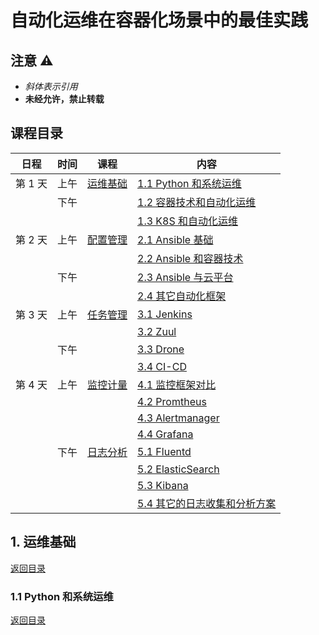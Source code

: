 # 自动化运维在容器化场景中的最佳实践

## 注意 ⚠️

- _斜体表示引用_
- **未经允许，禁止转载**

## 课程目录

| 日程    | 时间 | 课程              | 内容                                     |
| ----- | -- | --------------- | -------------------------------------- |
| 第 1 天 | 上午 | [运维基础](#1-运维基础) | [1.1 Python 和系统运维](#11-python-和系统运维)   |
|       | 下午 |                 | [1.2 容器技术和自动化运维](#12-容器技术和自动化运维)       |
|       |    |                 | [1.3 K8S 和自动化运维](#13-k8s-和自动化运维)       |
| 第 2 天 | 上午 | [配置管理](#2-配置管理) | [2.1 Ansible 基础](#21-ansible-基础)       |
|       |    |                 | [2.2 Ansible 和容器技术](#22-ansible-与容器技术) |
|       | 下午 |                 | [2.3 Ansible 与云平台](#23-ansible-与云平台)   |
|       |    |                 | [2.4 其它自动化框架](#24-其它自动化框架)             |
| 第 3 天 | 上午 | [任务管理](#3-任务管理) | [3.1 Jenkins](#31-jenkins)             |
|       |    |                 | [3.2 Zuul](#32-zuul)                   |
|       | 下午 |                 | [3.3 Drone](#33-drone)                 |
|       |    |                 | [3.4 CI-CD](#34-ci-cd)                 |
| 第 4 天 | 上午 | [监控计量](#4-监控计量) | [4.1 监控框架对比](#41-监控框架对比)               |
|       |    |                 | [4.2 Promtheus](#42-prometheus)        |
|       |    |                 | [4.3 Alertmanager](#43-alertmanager)   |
|       |    |                 | [4.4 Grafana](#44-Grafana)             |
|       | 下午 | [日志分析](#5-日志分析) | [5.1 Fluentd](#51-Fluentd)             |
|       |    |                 | [5.2 ElasticSearch](#52-ElasticSearch) |
|       |    |                 | [5.3 Kibana](#53-Kibana)               |
|       |    |                 | [5.4 其它的日志收集和分析方案](#54-其它的日志收集和分析方案)   |

## 1. 运维基础

[返回目录](#课程目录)

### 1.1 Python 和系统运维

[返回目录](#课程目录)
